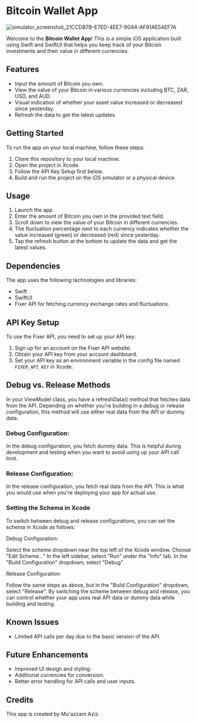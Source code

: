 # Bitcoin Wallet App
![simulator_screenshot_21CCDB7B-E7ED-4EE7-9044-AF91AE54EF7A](https://github.com/Muazzam9/BitcoinWallet-iOS/assets/58729460/f9c9130f-19d9-435a-8a59-af1f21066094)

Welcome to the **Bitcoin Wallet App**! This is a simple iOS application built using Swift and SwiftUI that helps you keep track of your Bitcoin investments and their value in different currencies.

## Features

- Input the amount of Bitcoin you own.
- View the value of your Bitcoin in various currencies including BTC, ZAR, USD, and AUD.
- Visual indication of whether your asset value increased or decreased since yesterday.
- Refresh the data to get the latest updates.

## Getting Started

To run the app on your local machine, follow these steps:

1. Clone this repository to your local machine.
2. Open the project in Xcode.
3. Follow the API Key Setup first below.
4. Build and run the project on the iOS simulator or a physical device.

## Usage

1. Launch the app.
2. Enter the amount of Bitcoin you own in the provided text field.
3. Scroll down to view the value of your Bitcoin in different currencies.
4. The fluctuation percentage next to each currency indicates whether the value increased (green) or decreased (red) since yesterday.
5. Tap the refresh button at the bottom to update the data and get the latest values.

## Dependencies

The app uses the following technologies and libraries:

- Swift
- SwiftUI
- Fixer API for fetching currency exchange rates and fluctuations.

## API Key Setup

To use the Fixer API, you need to set up your API key:

1. Sign up for an account on the Fixer API website.
2. Obtain your API key from your account dashboard.
3. Set your API key as an environment variable in the config file named `FIXER_API_KEY` in Xcode.

## Debug vs. Release Methods
In your ViewModel class, you have a refreshData() method that fetches data from the API. Depending on whether you're building in a debug or release configuration, this method will use either real data from the API or dummy data.

### Debug Configuration:
In the debug configuration, you fetch dummy data. This is helpful during development and testing when you want to avoid using up your API call limit.

### Release Configuration:
In the release configuration, you fetch real data from the API. This is what you would use when you're deploying your app for actual use.

### Setting the Schema in Xcode
To switch between debug and release configurations, you can set the schema in Xcode as follows:

Debug Configuration:

Select the scheme dropdown near the top left of the Xcode window.
Choose "Edit Scheme..."
In the left sidebar, select "Run" under the "Info" tab.
In the "Build Configuration" dropdown, select "Debug".

Release Configuration:

Follow the same steps as above, but in the "Build Configuration" dropdown, select "Release".
By switching the scheme between debug and release, you can control whether your app uses real API data or dummy data while building and testing.

## Known Issues

- Limited API calls per day due to the basic version of the API.

## Future Enhancements

- Improved UI design and styling.
- Additional currencies for conversion.
- Better error handling for API calls and user inputs.

## Credits

This app is created by Mu'azzam Aziz.
